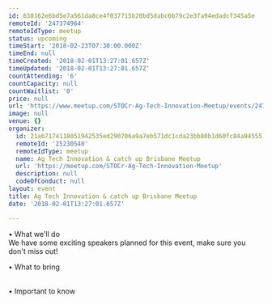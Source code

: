 ```yaml
---
id: 638162e6bd5e7a561da8ce4f037715b20bd5dabc6b79c2e3fa94edadcf345a5e
remoteId: '247374964'
remoteIdType: meetup
status: upcoming
timeStart: '2018-02-23T07:30:00.000Z'
timeEnd: null
timeCreated: '2018-02-01T13:27:01.657Z'
timeUpdated: '2018-02-01T13:27:01.657Z'
countAttending: '6'
countCapacity: null
countWaitlist: '0'
price: null
url: 'https://www.meetup.com/STOCr-Ag-Tech-Innovation-Meetup/events/247374964/'
image: null
venue: {}
organizer:
  id: 21ab7174118051942535ed290706a9a7eb571dc1cda23bb80b1d60fc84a94555
  remoteId: '25230540'
  remoteIdType: meetup
  name: Ag Tech Innovation & catch up Brisbane Meetup
  url: 'https://meetup.com/STOCr-Ag-Tech-Innovation-Meetup'
  description: null
  codeOfConduct: null
layout: event
title: Ag Tech Innovation & catch up Brisbane Meetup
date: '2018-02-01T13:27:01.657Z'

---
```

<p>• What we'll do<br/>We have some exciting speakers planned for this event, make sure you don't miss out!</p> <p>• What to bring</p> <p><br/>• Important to know</p>
